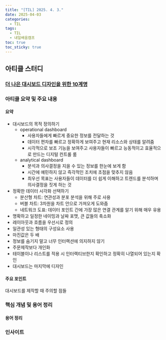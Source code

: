 ```yaml
---
title: "[TIL] 2025. 4. 3."
date: 2025-04-03
categories:
  - TIL
tags:
  - TIL
  - 내일배움캠프
toc: true
toc_sticky: true
---
```

## 아티클 스터디
### [더 나은 대시보드 디자인을 위한 10계명](https://medium.com/@calebcho/%EB%B2%88%EC%97%AD-%EB%8D%94-%EB%82%98%EC%9D%80-%EB%8C%80%EC%8B%9C%EB%B3%B4%EB%93%9C-%EB%94%94%EC%9E%90%EC%9D%B8%EC%9D%84-%EC%9C%84%ED%95%9C-10%EA%B0%9C%EB%AA%85-10-rules-for-better-dashboard-design-4fe915895b9c)

### 아티클 요약 및 주요 내용
#### 요약
- 대시보드의 목적 정의하기
	- operational dashboard
		- 사용자들에게 빠르게 중요한 정보를 전달하는 것
		- 데이터 편차를 빠르고 정확하게 보여주고 현재 리소스와 상태를 알려줌
		- 시각적으로 보조 기능을 보여주고 사용자들이 빠르고 능동적이고 효율적으로 만드는 디지털 컨트롤 룸
	- analytical dashboard
		- 분석과 의사결정을 지을 수 있는 정보를 한눈에 보게 함
		- 시간에 예민하지 않고 즉각적인 조치에 초점을 맞추지 않음
		- 최우선 목표는 사용자들이 데이터를 더 쉽게 이해하고 트렌드를 분석하며 의사결정을 짓게 하는 것
- 정확한 데이터 시각화 선택하기
	- 분산형 차트: 연관성과 분포 분석을 위해 주로 사용
	- 버블 차트: 3차원을 차트 안으로 가져오게 도와줌
	- 네트워크 도표: 데이터 포인트 간에 가장 많은 연결 관계를 알기 위해 매우 유용
- 명확하고 일정한 네이밍과 날짜 포맷, 큰 값들의 축소화
- 레이아웃과 흐름을 우선시로 정의
- 일관성 있는 형태의 구성요소 사용
- 마진값은 두 배 
- 정보를 숨기지 말고 너무 인터랙션에 의지하지 않기
- 주문제작보다 개인화
- 테이블이나 리스트를 적용 시 인터랙티브한지 확인하고 정확히 나열되어 있는지 확인
- 대시보드는 마지막에 디자인

#### 주요 포인트 
대시보드를 제작할 때 주의할 점들

### 핵심 개념 및 용어 정리
#### 용어 정리


### 인사이트
